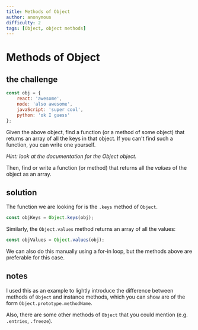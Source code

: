 ```yaml
---
title: Methods of Object
author: anonymous
difficulty: 2
tags: [Object, object methods]
---
```


# Methods of Object

## the challenge

```js
const obj = {
    react: 'awesome',
    node: 'also awesome',
    javaScript: 'super cool',
    python: 'ok I guess'
};
```

Given the above object, find a function (or a method of some object) that returns an array of all the keys in that object. If you can't find such a function, you can write one yourself.

*Hint: look at the documentation for the Object object.*

Then, find or write a function (or method) that returns all the *values* of the object as an array.


## solution

The function we are looking for is the `.keys` method of `Object`.

```js
const objKeys = Object.keys(obj);
```

Similarly, the `Object.values` method returns an array of all the values:

```js
const objValues = Object.values(obj);
```

We can also do this manually using a for-in loop, but the methods above are preferable for this case.




## notes

I used this as an example to lightly introduce the difference between methods of `Object` and instance methods, which you can show are of the form `Object.prototype.methodName`.

Also, there are some other methods of `Object` that you could mention (e.g. `.entries`, `.freeze`).